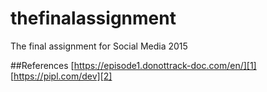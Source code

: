 # thefinalassignment
The final assignment for Social Media 2015

##References
[https://episode1.donottrack-doc.com/en/][1]
[https://pipl.com/dev][2]
